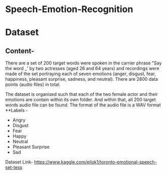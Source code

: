 # Speech-Emotion-Recognition

# Dataset
## Content-
There are a set of 200 target words were spoken in the carrier phrase "Say the word _' by two actresses (aged 26 and 64 years) and recordings were made of the set portraying each of seven emotions (anger, disgust, fear, happiness, pleasant surprise, sadness, and neutral). There are 2800 data points (audio files) in total.

The dataset is organised such that each of the two female actor and their emotions are contain within its own folder. And within that, all 200 target words audio file can be found. The format of the audio file is a WAV format
**Labels -
* Angry
* Disgust
* Fear
* Happy
* Neutral
* Pleasant Surprise
* Sad

Dataset Link- https://www.kaggle.com/ejlok1/toronto-emotional-speech-set-tess
